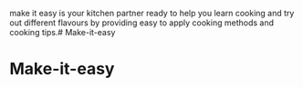 make it easy is your kitchen partner ready to help you learn cooking and try out different flavours by providing easy to apply cooking methods and cooking tips.# Make-it-easy
# Make-it-easy
